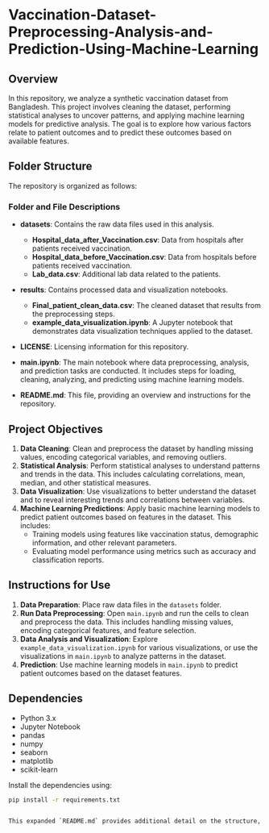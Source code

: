 # Vaccination-Dataset-Preprocessing-Analysis-and-Prediction-Using-Machine-Learning

## Overview
In this repository, we analyze a synthetic vaccination dataset from Bangladesh. This project involves cleaning the dataset, performing statistical analyses to uncover patterns, and applying machine learning models for predictive analysis. The goal is to explore how various factors relate to patient outcomes and to predict these outcomes based on available features.

## Folder Structure
The repository is organized as follows:


### Folder and File Descriptions
- **datasets**: Contains the raw data files used in this analysis.
  - **Hospital_data_after_Vaccination.csv**: Data from hospitals after patients received vaccination.
  - **Hospital_data_before_Vaccination.csv**: Data from hospitals before patients received vaccination.
  - **Lab_data.csv**: Additional lab data related to the patients.

- **results**: Contains processed data and visualization notebooks.
  - **Final_patient_clean_data.csv**: The cleaned dataset that results from the preprocessing steps.
  - **example_data_visualization.ipynb**: A Jupyter notebook that demonstrates data visualization techniques applied to the dataset.

- **LICENSE**: Licensing information for this repository.

- **main.ipynb**: The main notebook where data preprocessing, analysis, and prediction tasks are conducted. It includes steps for loading, cleaning, analyzing, and predicting using machine learning models.

- **README.md**: This file, providing an overview and instructions for the repository.

## Project Objectives
1. **Data Cleaning**: Clean and preprocess the dataset by handling missing values, encoding categorical variables, and removing outliers.
2. **Statistical Analysis**: Perform statistical analyses to understand patterns and trends in the data. This includes calculating correlations, mean, median, and other statistical measures.
3. **Data Visualization**: Use visualizations to better understand the dataset and to reveal interesting trends and correlations between variables.
4. **Machine Learning Predictions**: Apply basic machine learning models to predict patient outcomes based on features in the dataset. This includes:
   - Training models using features like vaccination status, demographic information, and other relevant parameters.
   - Evaluating model performance using metrics such as accuracy and classification reports.

## Instructions for Use
1. **Data Preparation**: Place raw data files in the `datasets` folder.
2. **Run Data Preprocessing**: Open `main.ipynb` and run the cells to clean and preprocess the data. This includes handling missing values, encoding categorical features, and feature selection.
3. **Data Analysis and Visualization**: Explore `example_data_visualization.ipynb` for various visualizations, or use the visualizations in `main.ipynb` to analyze patterns in the dataset.
4. **Prediction**: Use machine learning models in `main.ipynb` to predict patient outcomes based on the dataset features.

## Dependencies
- Python 3.x
- Jupyter Notebook
- pandas
- numpy
- seaborn
- matplotlib
- scikit-learn

Install the dependencies using:
```bash
pip install -r requirements.txt


This expanded `README.md` provides additional detail on the structure, purpose, usage, and dependencies of the repository. You can save it as `README.md` in your project directory.

